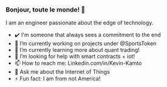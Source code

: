 ### Bonjour, toute le monde! 👋

I am an engineer passionate about the edge of technology.
<!--
**user2745/user2745** is a ✨ _special_ ✨ repository because its `README.md` (this file) appears on your GitHub profile.
Here are some ideas to get you started:
Values: Knowledge, Focus and Discipline

- 👯 I’m looking to collaborate on https://github.com/protest-finder
-->

- ✔️ I'm someone that always sees a commitment to the end
- 🔭 I’m currently working on projects under @SportsToken
- 🌱 I’m currently learning more about quant trading!
- 🤔 I’m looking for help with smart contracts + iot!
- 📫 How to reach me: Linkedin.com/in/Kevin-Kamto
- 💬 Ask me about the Internet of Things
- ⚡ Fun fact: I am from not America!
